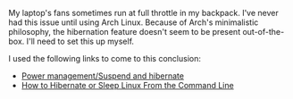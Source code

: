 My laptop's fans sometimes run at full throttle in my backpack. I've never had this issue until using Arch Linux. Because of Arch's minimalistic philosophy, the hibernation feature doesn't seem to be present out-of-the-box. I'll need to set this up myself. 

I used the following links to come to this conclusion:
- [Power management/Suspend and hibernate](https://wiki.archlinux.org/title/Power_management/Suspend_and_hibernate)
- [How to Hibernate or Sleep Linux From the Command Line](https://www.howtogeek.com/devops/how-to-hibernate-or-sleep-linux-from-the-command-line/)
